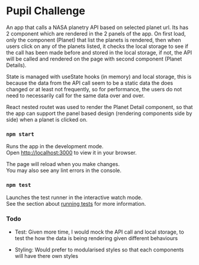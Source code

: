# Pupil Challenge

An app that calls a NASA planetry API based on selected planet url. Its has 2 component which are rendered in the 2 panels of the app. On first load, only the component (Planet) that list the planets is rendered, then when users click on any of the planets listed, it checks the local storage to see if the call has been made before and stored in the local storage, if not, the API will be called and rendered on the page with second component (Planet Details).

State is managed with useState hooks (in memory) and local storage, this is because the data from the API call seem to be a static data the does changed or at least not frequently, so for performance, the users do not need to necessarily call for the same data over and over.

React nested routet was used to render the Planet Detail component, so that the app can support the panel based design (rendering components side by side) when a planet is clicked on.

### `npm start`

Runs the app in the development mode.\
Open [http://localhost:3000](http://localhost:3000) to view it in your browser.

The page will reload when you make changes.\
You may also see any lint errors in the console.

### `npm test`

Launches the test runner in the interactive watch mode.\
See the section about [running tests](https://facebook.github.io/create-react-app/docs/running-tests) for more information.

### Todo

- Test: Given more time, I would mock the API call and local storage, to test the how the data is being rendering given different behaviours

- Styling: Would prefer to modularised styles so that each components will have there own styles
